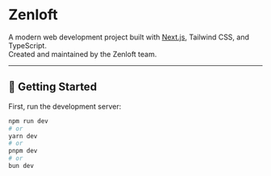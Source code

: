 # Zenloft

A modern web development project built with [Next.js](https://nextjs.org), Tailwind CSS, and TypeScript.  
Created and maintained by the Zenloft team.

---

## 🚀 Getting Started

First, run the development server:

```bash
npm run dev
# or
yarn dev
# or
pnpm dev
# or
bun dev
